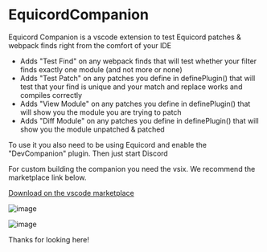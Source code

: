 # EquicordCompanion

Equicord Companion is a vscode extension to test Equicord patches & webpack finds right from the comfort of your IDE

- Adds "Test Find" on any webpack finds that will test whether your filter finds exactly one module (and not more or none)
- Adds "Test Patch" on any patches you define in definePlugin() that will test that your find is unique and your match and replace works and compiles correctly
- Adds "View Module" on any patches you define in definePlugin() that will show you the module you are trying to patch
- Adds "Diff Module" on any patches you define in definePlugin() that will show you the module unpatched & patched

To use it you also need to be using Equicord and enable the  "DevCompanion" plugin. Then just start Discord

For custom building the companion you need the vsix. We recommend the marketplace link below.

[Download on the vscode marketplace](https://marketplace.visualstudio.com/items?itemName=thororen.equicord-companion)

![image](https://github.com/user-attachments/assets/d11bd60a-daca-4393-9210-542ddbee1665)

![image](https://github.com/user-attachments/assets/204aef0d-74a8-4cac-8876-24fed51e7df2)

Thanks for looking here!
